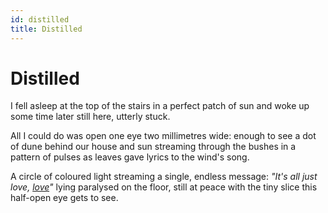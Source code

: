 ```yaml
---
id: distilled
title: Distilled
---
```


# Distilled

I fell asleep at the top of the stairs
in a perfect patch of sun
and woke up some time later
still here, utterly stuck.

All I could do was open one eye
two millimetres wide:
enough to see a dot of dune
behind our house and sun
streaming through the bushes
in a pattern of pulses as leaves
gave lyrics to the wind's song.

A circle of coloured light
streaming a single, endless message:
_"It's all just love, [love](https://www.youtube.com/watch?v=vmezIIrFQmY)"_
lying paralysed on the floor,
still at peace
with the tiny slice 
this half-open eye 
gets to see.
